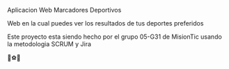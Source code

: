 Aplicacion Web
Marcadores Deportivos

Web en la cual puedes ver los resultados de tus deportes preferidos

Este proyecto esta siendo hecho por el grupo 05-G31 de MisionTic usando la metodologia SCRUM y Jira

🏐⚽🏀

